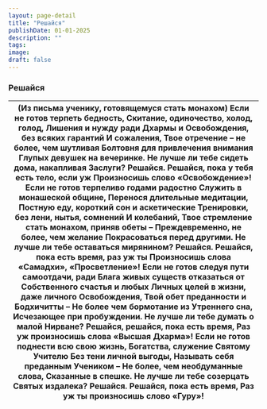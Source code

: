 ```yaml
---
layout: page-detail
title: "Решайся"
publishDate: 01-01-2025
description: ""
tags:
image:
draft: false
---
```


### Решайся

| (Из письма ученику, готовящемуся стать монахом)  Если не готов терпеть бедность, Скитание, одиночество, холод, голод, Лишения и нужду ради Дхармы и  Освобождения, без всяких гарантий  И сожаления,  Твое отречение – не более, чем шутливая  Болтовня для привлечения внимания  Глупых девушек на вечеринке. Не лучше ли тебе сидеть дома, накапливая  Заслуги? Решайся.  Решайся, пока у тебя есть тело, если уж Произносишь слово «Освобождение»!  Если не готов терпеливо годами радостно  Служить в монашеской общине, Перенося длительные медитации,  Постную еду, короткий сон и аскетические  Тренировки, без лени, нытья, сомнений  И колебаний, Твое стремление стать монахом, приняв обеты – Преждевременно, не более, чем желание  Покрасоваться перед другими. Не лучше ли тебе оставаться мирянином? Решайся.  Решайся, пока есть время, раз уж ты  Произносишь слова «Самадхи»,  «Просветление»!  Если не готов следуя пути самоотдачи, ради  Блага живых существ отказаться от  Собственного счастья и любых  Личных целей в жизни, даже личного  Освобождения, Твой обет преданности и Бодхичитты – Не более чем бормотание из  Утреннего сна, Исчезающее при пробуждении. Не лучше ли тебе думать о малой  Нирване?  Решайся, решайся, пока есть время, Раз уж произносишь слова «Высшая  Дхарма»!  Если не готов поднести всю свою жизнь,  Богатства, служение Святому Учителю  Без тени личной выгоды, Называть себя преданным Учеником – Не более, чем необдуманные слова,  Сказанные в спешке. Не лучше ли тебе созерцать Святых издалека? Решайся. Решайся, пока есть время,  Раз уж ты произносишь слово «Гуру»! |
| ----------------------------------------------------------------------------------------------------------------------------------------------------------------------------------------------------------------------------------------------------------------------------------------------------------------------------------------------------------------------------------------------------------------------------------------------------------------------------------------------------------------------------------------------------------------------------------------------------------------------------------------------------------------------------------------------------------------------------------------------------------------------------------------------------------------------------------------------------------------------------------------------------------------------------------------------------------------------------------------------------------------------------------------------------------------------------------------------------------------------------------------------------------------------------------------------------------------------------------------------------------------------------------------------------------------------------------------------------------------------------------------------------------------------------------------------------------------------------------------------------------------------------------------------------------------------------------------------------------------------------------------- |
  
  
